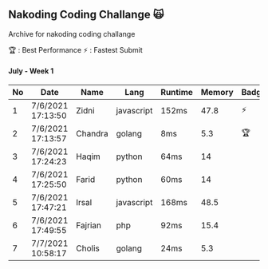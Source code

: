 ## Nakoding Coding Challange 🙀
Archive for nakoding coding challange  

🏆 : Best Performance
⚡ : Fastest Submit

#### July - Week 1

| No | Date              | Name      | Lang        | Runtime | Memory | Badge |
| -- | ----------------- | --------- | ----------- | ------- | ------ | ----- |
| 1  | 7/6/2021 17:13:50 | Zidni     | javascript  | 152ms   | 47.8   | ⚡   |
| 2  | 7/6/2021 17:13:57 | Chandra   | golang      | 8ms     | 5.3    | 🏆   |
| 3  | 7/6/2021 17:24:23 | Haqim     | python      | 64ms    | 14     |       |
| 4  | 7/6/2021 17:25:50 | Farid     | python      | 60ms    | 14     |       |
| 5  | 7/6/2021 17:47:21 | Irsal     | javascript  | 168ms   | 48.5   |       |
| 6  | 7/6/2021 17:49:55 | Fajrian   | php         | 92ms    | 15.4   |       |
| 7  | 7/7/2021 10:58:17 | Cholis    | golang      | 24ms    | 5.3    |       |


<!--
**mcholismalik/mcholismalik** is a ✨ _special_ ✨ repository because its `README.md` (this file) appears on your GitHub profile.

Here are some ideas to get you started:

- 🔭 I’m currently working on ...
- 🌱 I’m currently learning ...
- 👯 I’m looking to collaborate on ...
- 🤔 I’m looking for help with ...
- 💬 Ask me about ...
- 📫 How to reach me: ...
- 😄 Pronouns: ...
- ⚡ Fun fact: ...
-->
